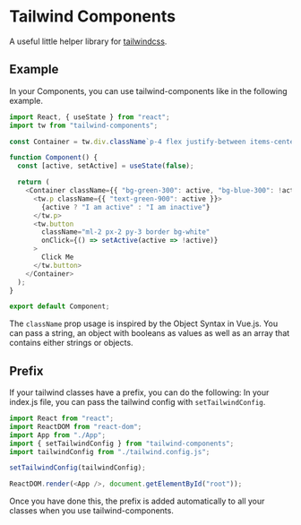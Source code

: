 # Tailwind Components

A useful little helper library for [tailwindcss](https://tailwindcss.com/).

## Example

In your Components, you can use tailwind-components like in the following example.

```javascript
import React, { useState } from "react";
import tw from "tailwind-components";

const Container = tw.div.className`p-4 flex justify-between items-center`;

function Component() {
  const [active, setActive] = useState(false);

  return (
    <Container className={{ "bg-green-300": active, "bg-blue-300": !active }}>
      <tw.p className={{ "text-green-900": active }}>
        {active ? "I am active" : "I am inactive"}
      </tw.p>
      <tw.button
        className="ml-2 px-2 py-3 border bg-white"
        onClick={() => setActive(active => !active)}
      >
        Click Me
      </tw.button>
    </Container>
  );
}

export default Component;
```

The `className` prop usage is inspired by the Object Syntax in Vue.js. You can pass a string, an object with booleans as values as well as an array that contains either strings or objects.

## Prefix

If your tailwind classes have a prefix, you can do the following:
In your index.js file, you can pass the tailwind config with `setTailwindConfig`.

```javascript
import React from "react";
import ReactDOM from "react-dom";
import App from "./App";
import { setTailwindConfig } from "tailwind-components";
import tailwindConfig from "./tailwind.config.js";

setTailwindConfig(tailwindConfig);

ReactDOM.render(<App />, document.getElementById("root"));
```

Once you have done this, the prefix is added automatically to all your classes when you use tailwind-components.
